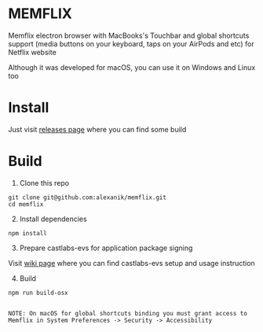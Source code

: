 # MEMFLIX

Memflix electron browser with MacBooks's Touchbar and global shortcuts support (media buttons on your keyboard, taps on your AirPods and etc) for Netflix website

Although it was developed for macOS, you can use it on Windows and Linux too

# Install
Just visit [releases page](https://github.com/Alexanik/memflix/releases) where you can find some build

# Build
1. Clone this repo
```
git clone git@github.com:alexanik/memflix.git
cd memflix
```

2. Install dependencies
```
npm install
```

3. Prepare castlabs-evs for application package signing

Visit [wiki page](https://github.com/castlabs/electron-releases/wiki/EVS) where you can find castlabs-evs setup and usage instruction

4. Build
```
npm run build-osx


NOTE: On macOS for global shortcuts binding you must grant access to Memflix in System Preferences -> Security -> Accessibility